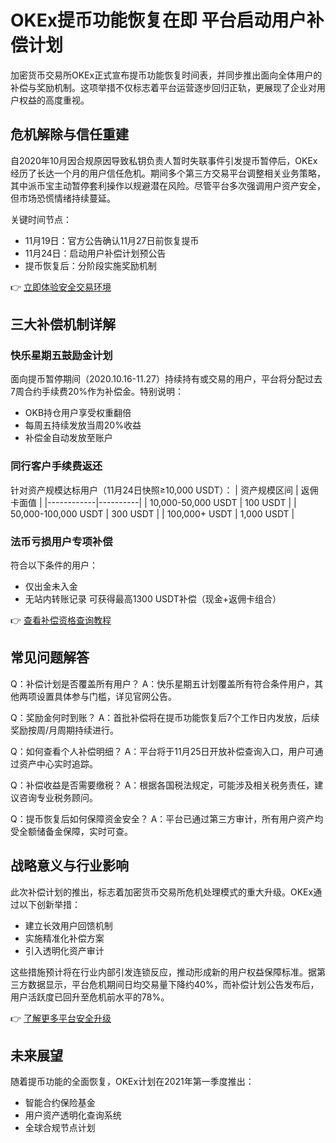 # OKEx提币功能恢复在即 平台启动用户补偿计划

加密货币交易所OKEx正式宣布提币功能恢复时间表，并同步推出面向全体用户的补偿与奖励机制。这项举措不仅标志着平台运营逐步回归正轨，更展现了企业对用户权益的高度重视。

## 危机解除与信任重建

自2020年10月因合规原因导致私钥负责人暂时失联事件引发提币暂停后，OKEx经历了长达一个月的用户信任危机。期间多个第三方交易平台调整相关业务策略，其中派币宝主动暂停套利操作以规避潜在风险。尽管平台多次强调用户资产安全，但市场恐慌情绪持续蔓延。

关键时间节点：
- 11月19日：官方公告确认11月27日前恢复提币
- 11月24日：启动用户补偿计划预公告
- 提币恢复后：分阶段实施奖励机制

👉 [立即体验安全交易环境](https://bit.ly/okx_welcome)

## 三大补偿机制详解

### 快乐星期五鼓励金计划
面向提币暂停期间（2020.10.16-11.27）持续持有或交易的用户，平台将分配过去7周合约手续费20%作为补偿金。特别说明：
- OKB持仓用户享受权重翻倍
- 每周五持续发放当周20%收益
- 补偿金自动发放至账户

### 同行客户手续费返还
针对资产规模达标用户（11月24日快照≥10,000 USDT）：
| 资产规模区间 | 返佣卡面值 |
|------------|----------|
| 10,000-50,000 USDT | 100 USDT |
| 50,000-100,000 USDT | 300 USDT |
| 100,000+ USDT | 1,000 USDT |

### 法币亏损用户专项补偿
符合以下条件的用户：
- 仅出金未入金
- 无站内转账记录
可获得最高1300 USDT补偿（现金+返佣卡组合）

👉 [查看补偿资格查询教程](https://bit.ly/okx_welcome)

## 常见问题解答

Q：补偿计划是否覆盖所有用户？
A：快乐星期五计划覆盖所有符合条件用户，其他两项设置具体参与门槛，详见官网公告。

Q：奖励金何时到账？
A：首批补偿将在提币功能恢复后7个工作日内发放，后续奖励按周/月周期持续进行。

Q：如何查看个人补偿明细？
A：平台将于11月25日开放补偿查询入口，用户可通过资产中心实时追踪。

Q：补偿收益是否需要缴税？
A：根据各国税法规定，可能涉及相关税务责任，建议咨询专业税务顾问。

Q：提币恢复后如何保障资金安全？
A：平台已通过第三方审计，所有用户资产均受全额储备金保障，实时可查。

## 战略意义与行业影响

此次补偿计划的推出，标志着加密货币交易所危机处理模式的重大升级。OKEx通过以下创新举措：
- 建立长效用户回馈机制
- 实施精准化补偿方案
- 引入透明化资产审计

这些措施预计将在行业内部引发连锁反应，推动形成新的用户权益保障标准。据第三方数据显示，平台危机期间日均交易量下降约40%，而补偿计划公告发布后，用户活跃度已回升至危机前水平的78%。

👉 [了解更多平台安全升级](https://bit.ly/okx_welcome)

## 未来展望

随着提币功能的全面恢复，OKEx计划在2021年第一季度推出：
- 智能合约保险基金
- 用户资产透明化查询系统
- 全球合规节点计划
